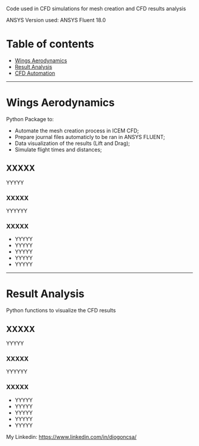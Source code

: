 Code used in CFD simulations for mesh creation and CFD results analysis

ANSYS Version used: ANSYS Fluent 18.0

# Table of contents

<!--ts-->
   * [Wings Aerodynamics](#wings-aerodynamics)
   * [Result Analysis](#aeronautics-projects)
   * [CFD Automation](#aeronautics-projects)


<!--te-->


---


# Wings Aerodynamics

Python Package to:
- Automate the mesh creation process in ICEM CFD;
- Prepare journal files automaticly to be ran in ANSYS FLUENT;
- Data visualization of the results (Lift and Drag);
- Simulate flight times and distances;


## XXXXX

YYYYY

### XXXXX
YYYYYY

### XXXXX
- YYYYY
- YYYYY
- YYYYY
- YYYYY
- YYYYY


---



# Result Analysis

Python functions to visualize the CFD results 


## XXXXX

YYYYY

### XXXXX
YYYYYY

### XXXXX
- YYYYY
- YYYYY
- YYYYY
- YYYYY
- YYYYY



My Linkedin: https://www.linkedin.com/in/diogoncsa/
